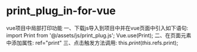 # print_plug_in-for-vue
vue项目中局部打印功能
一、下载js导入到项目中并在vue页面中引入如下语句:
 import Print from '@/assets/js/print_plug.js';
 Vue.use(Print);
二、在页面元素中添加属性:
 ref="print"
三、点击触发方法调用:
this.$print(this.$refs.print);
